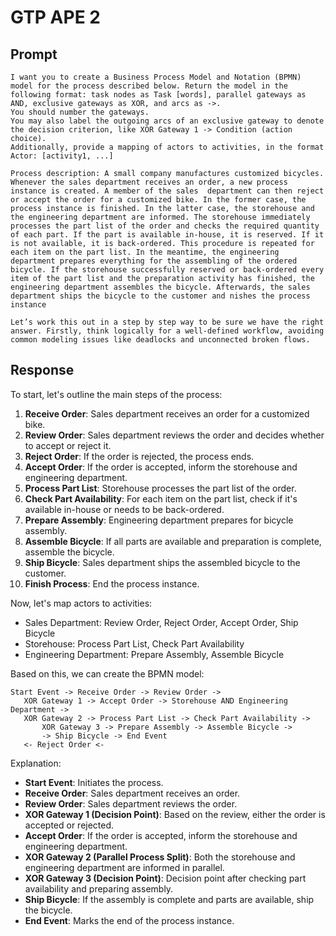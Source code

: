 # GTP APE 2

## Prompt 

    I want you to create a Business Process Model and Notation (BPMN) model for the process described below. Return the model in the following format: task nodes as Task [words], parallel gateways as AND, exclusive gateways as XOR, and arcs as ->.
    You should number the gateways. 
    You may also label the outgoing arcs of an exclusive gateway to denote the decision criterion, like XOR Gateway 1 -> Condition (action choice). 
    Additionally, provide a mapping of actors to activities, in the format Actor: [activity1, ...]

    Process description: A small company manufactures customized bicycles. Whenever the sales department receives an order, a new process instance is created. A member of the sales  department can then reject or accept the order for a customized bike. In the former case, the process instance is finished. In the latter case, the storehouse and the engineering department are informed. The storehouse immediately processes the part list of the order and checks the required quantity of each part. If the part is available in-house, it is reserved. If it is not available, it is back-ordered. This procedure is repeated for each item on the part list. In the meantime, the engineering department prepares everything for the assembling of the ordered bicycle. If the storehouse successfully reserved or back-ordered every item of the part list and the preparation activity has finished, the engineering department assembles the bicycle. Afterwards, the sales department ships the bicycle to the customer and nishes the process instance

    Let’s work this out in a step by step way to be sure we have the right answer. Firstly, think logically for a well-defined workflow, avoiding common modeling issues like deadlocks and unconnected broken flows.

## Response

To start, let's outline the main steps of the process:

1. **Receive Order**: Sales department receives an order for a customized bike.
2. **Review Order**: Sales department reviews the order and decides whether to accept or reject it.
3. **Reject Order**: If the order is rejected, the process ends.
4. **Accept Order**: If the order is accepted, inform the storehouse and engineering department.
5. **Process Part List**: Storehouse processes the part list of the order.
6. **Check Part Availability**: For each item on the part list, check if it's available in-house or needs to be back-ordered.
7. **Prepare Assembly**: Engineering department prepares for bicycle assembly.
8. **Assemble Bicycle**: If all parts are available and preparation is complete, assemble the bicycle.
9. **Ship Bicycle**: Sales department ships the assembled bicycle to the customer.
10. **Finish Process**: End the process instance.

Now, let's map actors to activities:

- Sales Department: Review Order, Reject Order, Accept Order, Ship Bicycle
- Storehouse: Process Part List, Check Part Availability
- Engineering Department: Prepare Assembly, Assemble Bicycle

Based on this, we can create the BPMN model:

```
Start Event -> Receive Order -> Review Order ->
   XOR Gateway 1 -> Accept Order -> Storehouse AND Engineering Department ->
   XOR Gateway 2 -> Process Part List -> Check Part Availability ->
       XOR Gateway 3 -> Prepare Assembly -> Assemble Bicycle ->
       -> Ship Bicycle -> End Event
   <- Reject Order <-
```

Explanation:

- **Start Event**: Initiates the process.
- **Receive Order**: Sales department receives an order.
- **Review Order**: Sales department reviews the order.
- **XOR Gateway 1 (Decision Point)**: Based on the review, either the order is accepted or rejected.
- **Accept Order**: If the order is accepted, inform the storehouse and engineering department.
- **XOR Gateway 2 (Parallel Process Split)**: Both the storehouse and engineering department are informed in parallel.
- **XOR Gateway 3 (Decision Point)**: Decision point after checking part availability and preparing assembly.
- **Ship Bicycle**: If the assembly is complete and parts are available, ship the bicycle.
- **End Event**: Marks the end of the process instance.